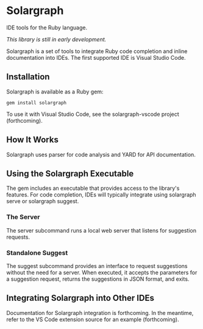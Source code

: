 # Solargraph

IDE tools for the Ruby language.

_This library is still in early development._

Solargraph is a set of tools to integrate Ruby code completion and inline documentation into IDEs. The first supported IDE is Visual Studio Code.

## Installation

Solargraph is available as a Ruby gem:

    gem install solargraph

To use it with Visual Studio Code, see the solargraph-vscode project (forthcoming).

## How It Works

Solargraph uses parser for code analysis and YARD for API documentation.

## Using the Solargraph Executable

The gem includes an executable that provides access to the library's features. For code completion, IDEs will typically integrate using solargraph serve or solargraph suggest.

### The Server

The server subcommand runs a local web server that listens for suggestion requests.

### Standalone Suggest

The suggest subcommand provides an interface to request suggestions without the need for a server. When executed, it accepts the parameters for a suggestion request, returns the suggestions in JSON format, and exits.

## Integrating Solargraph into Other IDEs

Documentation for Solargraph integration is forthcoming. In the meantime, refer to the VS Code extension source for an example (forthcoming).
